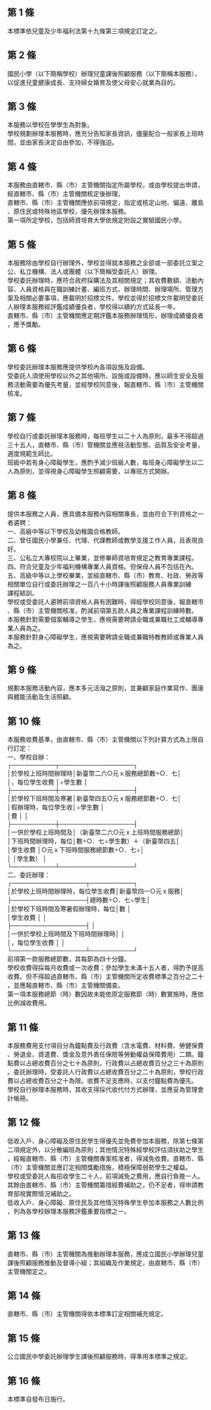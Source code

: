 第 1 條
-------
本標準依兒童及少年福利法第十九條第三項規定訂定之。

第 2 條
-------
國民小學（以下簡稱學校）辦理兒童課後照顧服務（以下簡稱本服務），  
以促進兒童健康成長、支持婦女婚育及使父母安心就業為目的。

第 3 條
-------
本服務以學校在學學生為對象。  
學校規劃辦理本服務時，應充分告知家長資訊，儘量配合一般家長上班時  
間，並由家長決定自由參加，不得強迫。

第 4 條
-------
本服務由直轄市、縣（市）主管機關指定所屬學校，或由學校提出申請，  
經直轄市、縣（市）主管機關核定後辦理。  
直轄市、縣（市）主管機關應依前項規定，指定或核定山地、偏遠、離島  
、原住民或特殊地區學校，優先辦理本服務。  
第一項所定學校，包括師資培育大學依規定附設之實驗國民小學。

第 5 條
-------
本服務除由學校自行辦理外，學校並得就本服務之全部或一部委託立案之  
公、私立機構、法人或團體（以下簡稱受委託人）辦理。  
學校委託辦理時，應符合政府採購法及其相關規定；其收費數額、活動內  
容、人員資格與在職訓練計畫、編班方式、辦理時間、辦理場所、管理方  
案及相關必要事項，應載明於招標文件。學校並得於招標文件載明受委託  
人辦理本服務經評鑑成績優良者，學校得以續約方式延長一年。  
直轄市、縣（市）主管機關應定期評鑑本服務辦理情形，辦理成績優良者  
，應予獎勵。

第 6 條
-------
學校委託辦理本服務應提供學校內各項設施及設備。  
受委託人須使用學校以外之其他場所、設施或設備時，應以師生安全及服  
務活動需要為優先考量，並經學校同意後，報直轄市、縣（市）主管機關  
核准。

第 7 條
-------
學校自行或委託辦理本服務時，每班學生以二十人為原則，最多不得超過  
三十五人，直轄市、縣（市）管機關並應視活動型態、品質及安全考量，  
適度規範生師比。  
班級中若有身心障礙學生，應酌予減少班級人數，每班身心障礙學生以二  
人為原則，並得視身心障礙學生照顧需要，以專班方式開辦。

第 8 條
-------
提供本服務之人員，應具備本服務內容相關專長，並由符合下列資格之一  
者遴聘：  
一、高級中等以下學校及幼稚園合格教師。  
二、曾任國民小學兼任、代理、代課教師或教學支援工作人員，且表現良  
    好。  
三、公私立大專校院以上畢業，並修畢師資培育規定之教育專業課程。  
四、符合兒童及少年福利機構專業人員資格。但保母人員不包括在內。  
五、高級中等以上學校畢業，並經直轄市、縣（市）教育、社政、勞政等  
    相關單位自行或委託辦理之一百八十小時課後照顧服務人員專業訓練  
    課程結訓。  
學校或受委託人遴聘前項資格人員有困難時，得經學校同意後，報直轄市  
、縣（市）主管機關核准，酌減前項第五款人員之專業課程訓練時數。  
本服務針對需要個案輔導之學生，應視需要聘請全職或兼職社工或輔導專  
業人員為之。  
本服務針對身心障礙學生，應視需要聘請全職或兼職特教教師或專業人員  
為之。

第 9 條
-------
規劃本服務活動內容，應本多元活潑之原則，並兼顧家庭作業寫作、團康  
與體能活動及生活照顧。

第 10 條
--------
本服務收費基準，由直轄市、縣（市）主管機關以下列計算方式為上限自  
行訂定：  
一、學校自辦：  
    ┌──────────┬─────────────────┐  
    │於學校上班時間辦理時│新臺幣二六○元ｘ服務總節數÷○．七│  
    │，每位學生收費      │÷學生數                          │  
    ├──────────┼─────────────────┤  
    │於學校下班時間及寒暑│新臺幣四五○元ｘ服務總節數÷○．七│  
    │假辦理時，每位學生收│÷學生數                          │  
    │費                  │                                  │  
    ├──────────┼─────────────────┤  
    │一併於學校上班時間及│（新臺幣二六○元ｘ上班時間服務總節│  
    │下班時間辦理時，每位│數÷○．七÷學生數）＋（新臺幣四五│  
    │學生收費            │○元ｘ下班時間服務總節數÷○．七÷│  
    │                    │學生數）                          │  
    └──────────┴─────────────────┘  
二、委託辦理：  
    ┌─────────────────┬──────────┐  
    │於學校上班時間辦理時，每位學生收費│新臺幣四一○元ｘ服務│  
    ├─────────────────┤總時數÷○．七÷學生│  
    │於學校下班時間及寒暑假辦理時，每位│數                  │  
    │學生收費                          │                    │  
    ├─────────────────┤                    │  
    │一併於學校上班時間及下班時間辦理時│                    │  
    │，每位學生收費                    │                    │  
    └─────────────────┴──────────┘  
前項第一款服務總節數，其每節為四十分鐘。  
學校收費得採每月收費或一次收費；參加學生未滿十五人者，得酌予提高  
收費。但不得超過直轄市、縣（市）主管機關所定收費標準之百分之二十  
，並應報直轄市、縣（市）主管機關備查。  
第一項本服務總節（時）數因故未能依原定服務節（時）數實施時，應依  
比例減收費用。

第 11 條
--------
本服務費用支付項目分為鐘點費及行政費（含水電費、材料費、勞健保費  
、勞退金、資遣費、獎金及意外責任保險等勞動權益保障費用）二類。鐘  
點費以占總收費百分之七十為原則，行政費以占總收費百分之三十為原則  
。委託辦理時，受委託人行政費以占總收費百分之二十為原則，學校行政  
費以占總收費百分之十為限。收費不足支應時，以支付鐘點費為優先。  
學校自行辦理本服務時，其收支得採代收代付方式辦理，並應妥為管理會  
計帳冊。

第 12 條
--------
低收入戶、身心障礙及原住民學生得優先並免費參加本服務，除第七條第  
二項規定外，以分散編班為原則；其他情況特殊經學校評估須扶助之學生  
，經報直轄市、縣（市）主管機關專案核准者，得減免收費。直轄市、縣  
（市）主管機關並應訂定相關獎勵措施，積極保障弱勢學生之權益。  
學校或受委託人每招收學生二十人，前項減免之費用，應自行負擔一人。  
其餘由直轄市、縣（市）主管機關籌措經費補助之，仍不足者，得申請教  
育部視實際情況補助之。  
低收入戶、身心障礙、原住民及其他情況特殊學生參加本服務之人數比例  
，列為各學校辦理本服務評鑑重要指標之一。

第 13 條
--------
直轄市、縣（市）主管機關為推動辦理本服務，應成立國民小學辦理兒童  
課後照顧服務推動及督導小組；其組織及作業規定，由直轄市、縣（市）  
主管機關定之。

第 14 條
--------
直轄市、縣（市）主管機關得依本標準訂定相關補充規定。

第 15 條
--------
公立國民中學委託辦理學生課後照顧服務時，得準用本標準之規定。

第 16 條
--------
本標準自發布日施行。


